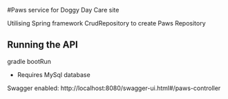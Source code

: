 #Paws service for Doggy Day Care site 

Utilising Spring framework CrudRepository to create Paws Repository 

## Running the API 
gradle bootRun 

* Requires MySql database

Swagger enabled: http://localhost:8080/swagger-ui.html#/paws-controller